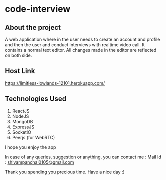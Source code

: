 # code-interview

## About the project
A web application where in the user needs to create an account and profile and then the user and conduct interviews with realtime video call. It contains a normal text editor. All changes made in the editor are reflected on both side.

## Host Link 
https://limitless-lowlands-12101.herokuapp.com/

## Technologies Used 
1. ReactJS
2. NodeJS
3. MongoDB
4. ExpressJS
5. SocketIO
6. Peerjs (for WebRTC)

I hope you enjoy the app

In case of any queries, suggestion or anything, you can contact me : Mail Id : shivampanchal0105@gmail.com

Thank you spending you precious time. Have a nice day :)
